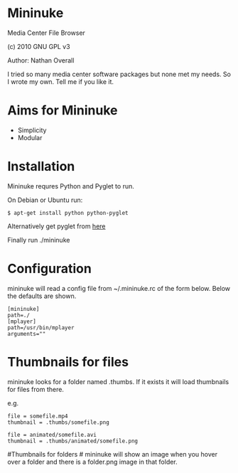 # Mininuke #

Media Center File Browser

(c) 2010 GNU GPL v3

Author: Nathan Overall

I tried so many media center software 
packages but none met my needs. So I
wrote my own. Tell me if you like it.

# Aims for Mininuke #
*   Simplicity
*   Modular

# Installation #
Mininuke requres Python and Pyglet to run. 

On Debian or Ubuntu run:

    $ apt-get install python python-pyglet

Alternatively get pyglet from [here](http://www.pyglet.org/download.html) 

Finally run ./mininuke

# Configuration #
mininuke will read a config file from 
    ~/.mininuke.rc
of the form below. Below the defaults 
are shown.

    [mininuke]
    path=./
    [mplayer]
    path=/usr/bin/mplayer
    arguments=""

# Thumbnails for files #
mininuke looks for a folder named .thumbs. If it exists it will load thumbnails for files from there.

e.g.

	file = somefile.mp4
	thumbnail = .thumbs/somefile.png

	file = animated/somefile.avi
	thumbnail = .thumbs/animated/somefile.png

#Thumbnails for folders #
mininuke will show an image when you hover over a folder and there is a folder.png image in that folder.
